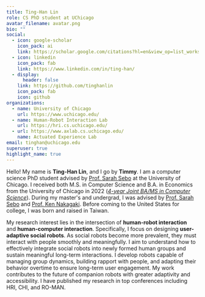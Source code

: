 ```yaml
---
title: Ting-Han Lin
role: CS PhD student at UChicago
avatar_filename: avatar.png
bio: ""
social:
  - icon: google-scholar
    icon_pack: ai
    link: https://scholar.google.com/citations?hl=en&view_op=list_works&authuser=1&gmla=AH70aAWwIx_iRht1dZVA4M0WeaS2qxM5zv6CyQb9Va1zN3nHToYDhb3_LylNHJwYsxFDuA9ZqtUb0owE500uhg&user=Fmvh74YAAAAJ
  - icon: linkedin
    icon_pack: fab
    link: https://www.linkedin.com/in/ting-han/
  - display:
      header: false
    link: https://github.com/tinghanlin
    icon_pack: fab
    icon: github
organizations:
  - name: University of Chicago
    url: https://www.uchicago.edu/
  - name: Human-Robot Interaction Lab
    url: https://hri.cs.uchicago.edu/
  - url: https://www.axlab.cs.uchicago.edu/
    name: Actuated Experience Lab
email: tinghan@uchicago.edu
superuser: true
highlight_name: true
---
```

Hello! My name is **Ting-Han Lin**, and I go by **Timmy**. I am a computer science PhD student advised by [Prof. Sarah Sebo](https://sarahsebo.com/) at the University of Chicago. I received both M.S. in Computer Science and B.A. in Economics from the University of Chicago in 2022 (*[4-year Joint BA/MS in Computer Science](http://collegecatalog.uchicago.edu/thecollege/jointdegreecomsci/)*). During my master's and undergrad, I was advised by [Prof. Sarah Sebo](https://sarahsebo.com/) and [Prof. Ken Nakagaki](https://www.ken-nakagaki.com/). Before coming to the United States for college, I was born and raised in Taiwan.

My research interest lies in the intersection of **human-robot interaction** and **human-computer interaction**. Specifically, I focus on designing **user-adaptive social robots**. As social robots become more prevalent, they must interact with people smoothly and meaningfully. I aim to understand how to effectively integrate social robots into newly formed human groups and sustain meaningful long-term interactions. I develop robots capable of managing group dynamics, building rapport with people, and adapting their behavior overtime to ensure long-term user engagement. My work contributes to the future of companion robots with greater adaptivity and accessibility. I have published my research in top conferences including HRI, CHI, and RO-MAN.


